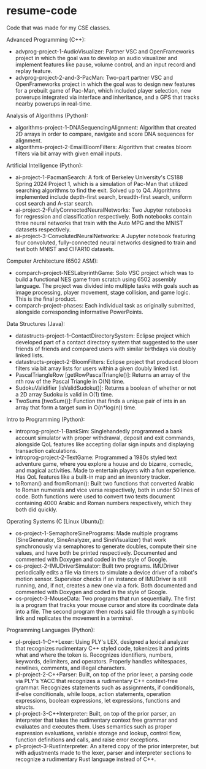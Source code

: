 # resume-code
Code that was made for my CSE classes.

Advanced Programming (C++):
- advprog-project-1-AudioVisualizer: Partner VSC and OpenFrameworks project in which the goal was to develop an audio visualizer and implement features like pause, volume control, and an input record and replay feature.
- advprog-project-2-and-3-PacMan: Two-part partner VSC and OpenFrameworks project in which the goal was to design new features for a prebuilt game of Pac-Man, which included player selection, new powerups integrated via interface and inheritance, and a GPS that tracks nearby powerups in real-time.

Analysis of Algorithms (Python):
- algorithms-project-1-DNASequencingAlignment: Algorithm that created 2D arrays in order to compare, navigate and score DNA sequences for alignment.
- algorithms-project-2-EmailBloomFilters: Algorithm that creates bloom filters via bit array with given email inputs.

Artificial Intelligence (Python):
- ai-project-1-PacmanSearch: A fork of Berkeley University's CS188 Spring 2024 Project 1, which is a simulation of Pac-Man that utilized searching algorithms to find the exit. Solved up to Q4. Algorithms implemented include depth-first search, breadth-first search, uniform cost search and A-star search.
- ai-project-2-FullyConnectedNeuralNetworks: Two Jupyter notebooks for regression and classification respectively. Both notebooks contain three neural networks that train with the Auto MPG and the MNIST datasets respectively.
- ai-project-3-ConvolutedNeuralNetworks: A Jupyter notebook featuring four convoluted, fully-connected neural networks designed to train and test both MNIST and CIFAR10 datasets.

Computer Architecture (6502 ASM):
- comparch-project-NESLabyrinthGame: Solo VSC project which was to build a functional NES game from scratch using 6502 assembly language. The project was divided into multiple tasks with goals such as image processing, player movement, stage collision, and game logic. This is the final product.
- comparch-project-phases: Each individual task as originally submitted, alongside corresponding informative PowerPoints.

Data Structures (Java):
- datastructs-project-1-ContactDirectorySystem: Eclipse project which developed part of a contact directory system that suggested to the user friends of friends and compared users with similar birthdays via doubly linked lists.
- datastructs-project-2-BloomFilters: Eclipse project that produced bloom filters via bit array lists for users within a given doubly linked list.
- PascalTriangleRow [getRowPascalTriangle()]: Returns an array of the nth row of the Pascal Triangle in O(N) time.
- SudokuValidifier [isValidSudoku()]: Returns a boolean of whether or not a 2D array Sudoku is valid in O(1) time.
- TwoSums [twoSum()]: Function that finds a unique pair of ints in an array that form a target sum in O(n*log(n)) time.

Intro to Programming (Python):
- introprog-project-1-BankSim: Singlehandedly programmed a bank account simulator with proper withdrawal, deposit and exit commands, alongside QoL features like accepting dollar sign inputs and displaying transaction calculations.
- introprog-project-2-TextGame: Programmed a 1980s styled text adventure game, where you explore a house and do bizarre, comedic, and magical activities. Made to entertain players with a fun experience. Has QoL features like a built-in map and an inventory tracker.
- toRoman() and fromRoman(): Built two functions that converted Arabic to Roman numerals and vice versa respectively, both in under 50 lines of code. Both functions were used to convert two texts document containing 4000 Arabic and Roman numbers respectively, which they both did quickly.

Operating Systems (C [Linux Ubuntu]):
- os-project-1-SemaphoreSinePrograms: Made multiple programs (SineGenerator, SineAnalyzer, and SineVisualizer) that work synchronously via semaphores to generate doubles, compute their sine values, and have both be printed respectively. Documented and commented with Doxygen and coded in the style of Google.
- os-project-2-IMUDriverSimulator: Built two programs. IMUDriver periodically edits a file via timers to simulate a device driver of a robot's motion sensor. Supervisor checks if an instance of IMUDriver is still running, and, if not, creates a new one via a fork. Both documented and commented with Doxygen and coded in the style of Google.
- os-project-3-MouseData: Two programs that run sequentially. The first is a program that tracks your mouse cursor and store its coordinate data into a file. The second program then reads said file through a symbolic link and replicates the movement in a terminal.

Programming Languages (Python):
- pl-project-1-C++Lexer: Using PLY's LEX, designed a lexical analyzer that recognizes rudimentary C++ styled code, tokenizes it and prints what and where the token is. Recognizes identifiers, numbers, keywords, delimiters, and operators. Properly handles whitespaces, newlines, comments, and illegal characters.
- pl-project-2-C++Parser: Built, on top of the prior lexer, a parsing code via PLY's YACC that recognizes a rudimentary C++ context-free grammar.  Recognizes statements such as assignments, if conditionals, if-else conditionals, while loops, action statements, operation expressions, boolean expressions, let expressions, functions and structs.
- pl-project-3-C++Interpreter: Built, on top of the prior parser, an interpreter that takes the rudimentary context free grammar and evaluates and executes them. Uses semantics such as proper expression evaluations,  variable storage and lookup, control flow, function definitions and calls, and raise error exceptions.
- p1-project-3-RustInterpreter: An altered copy of the prior interpreter, but with adjustments made to the lexer, parser and interpreter sections to recognize a rudimentary Rust language instead of C++.